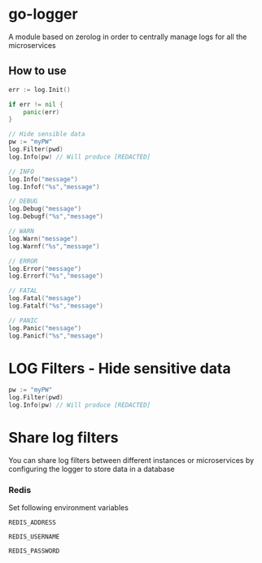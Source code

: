 # go-logger
A module based on zerolog in order to centrally manage logs for all the microservices

## How to use
``` go
err := log.Init()

if err != nil {
    panic(err)
}

// Hide sensible data
pw := "myPW"
log.Filter(pwd)
log.Info(pw) // Will produce [REDACTED]

// INFO
log.Info("message")
log.Infof("%s","message")

// DEBUG
log.Debug("message")
log.Debugf("%s","message")

// WARN
log.Warn("message")
log.Warnf("%s","message")

// ERROR
log.Error("message")
log.Errorf("%s","message")

// FATAL
log.Fatal("message")
log.Fatalf("%s","message")

// PANIC
log.Panic("message")
log.Panicf("%s","message")
```

# LOG Filters - Hide sensitive data

``` go
pw := "myPW"
log.Filter(pwd)
log.Info(pw) // Will produce [REDACTED]
```

# Share log filters 

You can share log filters between different instances or microservices by
configuring the logger to store data in a database

### Redis
Set following environment variables  

`REDIS_ADDRESS`

`REDIS_USERNAME`

`REDIS_PASSWORD`

